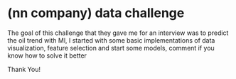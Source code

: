 
# (nn company) data challenge

The goal of this challenge that they gave me for an interview was to predict the oil trend with Ml, I started with some basic implementations of data visualization, feature selection and start some models, comment if you know how to solve it better

Thank You!

